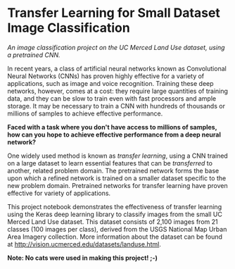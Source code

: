 # Transfer Learning for Small Dataset Image Classification
*An image classification project on the UC Merced Land Use dataset, using a pretrained CNN.*  

In recent years, a class of artificial neural networks known as Convolutional Neural Networks (CNNs) has proven highly effective for a variety of applications, such as image and voice recognition. Training these deep networks, however, comes at a cost: they require large quantities of training data, and they can be slow to train even with fast processors and ample storage. It may be necessary to train a CNN with hundreds of thousands or millions of samples to achieve effective performance.  

**Faced with a task where you don't have access to millions of samples, how can you hope to achieve effective performance from a deep neural network?**  

One widely used method is known as *transfer learning*, using a CNN trained on a large dataset to learn essential features that can be *transferred* to another, related problem domain. The pretrained network forms the base upon which a refined network is trained on a smaller dataset specific to the new problem domain. Pretrained networks for transfer learning have proven effective for variety of applications.  

This project notebook demonstrates the effectiveness of transfer learning using the Keras deep learning library to classify images from the small UC Merced Land Use dataset. This dataset consists of 2,100 images from 21 classes (100 images per class), derived from the USGS National Map Urban Area Imagery collection. More information about the dataset can be found at http://vision.ucmerced.edu/datasets/landuse.html.  

**Note: No cats were used in making this project! ;-)**  